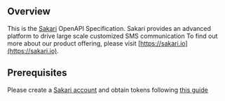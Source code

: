 ## Overview

This is the [Sakari](https://sakari.io/) OpenAPI Specification. Sakari provides an advanced platform to drive large scale customized SMS communication To find out more about our product offering, please visit [https://sakari.io](https://sakari.io).
## Prerequisites

  Please create a [Sakari account](https://api.sakari.io) and obtain tokens following [this guide](https://developer.sakari.io/docs#section/Finding-your-client-id-client-secret-and-account-id)
